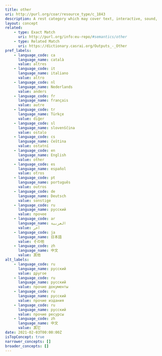 ```yaml
---
title: other
uri: http://purl.org/coar/resource_type/c_1843
description: A rest category which may cover text, interactive, sound, or image-based resources not explicitly addressed in any concept in this vocabulary
layout: concept
related:
    - type: Exact Match
      uri: http://purl.org/info:eu-repo/#semantics/other
    - type: Related Match
      uri: https://dictionary.casrai.org/Outputs_-_Other
pref_labels:
    - language_code: ca
      language_name: català
      value: altres
    - language_code: it
      language_name: italiano
      value: altro
    - language_code: nl
      language_name: Nederlands
      value: anders
    - language_code: fr
      language_name: français
      value: autre
    - language_code: tr
      language_name: Türkçe
      value: diğer
    - language_code: sl
      language_name: slovenščina
      value: ostalo
    - language_code: cs
      language_name: čeština
      value: ostatní
    - language_code: en
      language_name: English
      value: other
    - language_code: es
      language_name: español
      value: otros
    - language_code: pt
      language_name: português
      value: outros
    - language_code: de
      language_name: Deutsch
      value: sonstige
    - language_code: ru
      language_name: русский
      value: прочее
    - language_code: ar
      language_name: العربية
      value: آخر
    - language_code: ja
      language_name: 日本語
      value: その他
    - language_code: zh
      language_name: 中文
      value: 其他
alt_labels:
    - language_code: ru
      language_name: русский
      value: другое
    - language_code: ru
      language_name: русский
      value: прочие документы
    - language_code: ru
      language_name: русский
      value: прочие издания
    - language_code: ru
      language_name: русский
      value: прочие ресурсы
    - language_code: zh
      language_name: 中文
      value: 其它
date: 2021-02-03T00:00:00Z
isTopConcept: true
narrower_concepts: []
broader_concepts: []
---
```


